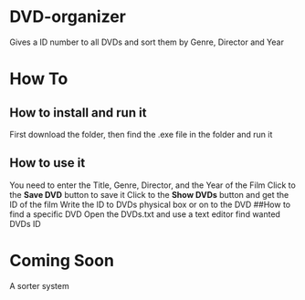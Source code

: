 # DVD-organizer
Gives a ID number to all DVDs and sort them by Genre, Director and Year

# How To
## How to install and run it
First download the folder, then find the .exe file in the folder and run it
## How to use it
You need to enter the Title, Genre, Director, and the Year of the Film 
Click to the **Save DVD** button to save it
Click to the **Show DVDs** button and get the ID of the film
Write the ID to DVDs physical box or on to the DVD
##How to find a specific DVD
Open the DVDs.txt and use a text editor find wanted DVDs ID

# Coming Soon
A sorter system
